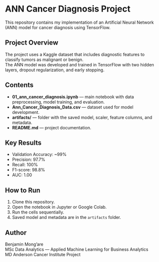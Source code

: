 # ANN Cancer Diagnosis Project

This repository contains my implementation of an Artificial Neural Network (ANN) model for cancer diagnosis using TensorFlow.

## Project Overview
The project uses a Kaggle dataset that includes diagnostic features to classify tumors as malignant or benign.  
The ANN model was developed and trained in TensorFlow with two hidden layers, dropout regularization, and early stopping.

## Contents
- **01_ann_cancer_diagnosis.ipynb** — main notebook with data preprocessing, model training, and evaluation.  
- **Ann_Cancer_Diagnosis_Data.csv** — dataset used for model development.  
- **artifacts/** — folder with the saved model, scaler, feature columns, and metadata.  
- **README.md** — project documentation.

## Key Results
- Validation Accuracy: ~99%
- Precision: 97.7%
- Recall: 100%
- F1-score: 98.8%
- AUC: 1.00

## How to Run
1. Clone this repository.  
2. Open the notebook in Jupyter or Google Colab.  
3. Run the cells sequentially.  
4. Saved model and metadata are in the `artifacts` folder.

## Author
Benjamin Mong’are  
MSc Data Analytics — Applied Machine Learning for Business Analytics  
MD Anderson Cancer Institute Project
